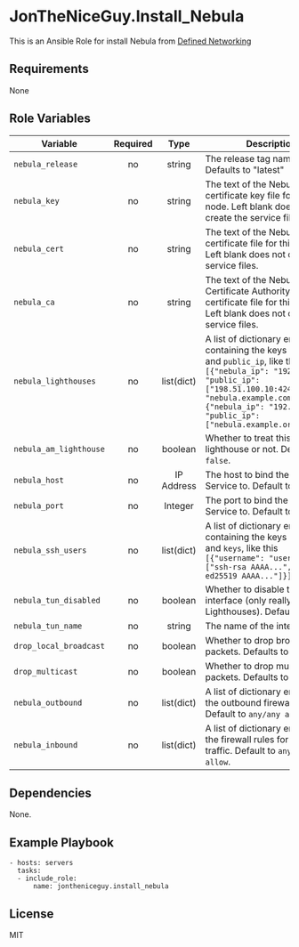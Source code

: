 JonTheNiceGuy.Install_Nebula
=========

This is an Ansible Role for install Nebula from [Defined Networking](https://defined.net)

Requirements
------------

None

Role Variables
--------------

| Variable               | Required |    Type    | Description                                                                                                                                                                                                                                                  |
| ---------------------- | :------: | :--------: | ------------------------------------------------------------------------------------------------------------------------------------------------------------------------------------------------------------------------------------------------------------ |
| `nebula_release`       |    no    |   string   | The release tag name to install. Defaults to "latest"                                                                                                                                                                                                        |
| `nebula_key`           |    no    |   string   | The text of the Nebula certificate key file for this node. Left blank does not create the service files.                                                                                                                                                     |
| `nebula_cert`          |    no    |   string   | The text of the Nebula certificate file for this node. Left blank does not create the service files.                                                                                                                                                         |
| `nebula_ca`            |    no    |   string   | The text of the Nebula Certificate Authority root certificate file for this node. Left blank does not create the service files.                                                                                                                              |
| `nebula_lighthouses`   |    no    | list(dict) | A list of dictionary entries containing the keys `nebula_ip` and `public_ip`, like this `[{"nebula_ip": "192.0.2.1", "public_ip": ["198.51.100.10:4242", "nebula.example.com:4242"]}, {"nebula_ip": "192.0.2.2", "public_ip": ["nebula.example.org:4242"]}]` |
| `nebula_am_lighthouse` |    no    |  boolean   | Whether to treat this node as a lighthouse or not. Default to `false`.                                                                                                                                                                                       |
| `nebula_host`          |    no    | IP Address | The host to bind the Nebula Service to. Default to `0.0.0.0`.                                                                                                                                                                                                |
| `nebula_port`          |    no    |  Integer   | The port to bind the Nebula Service to. Default to `4242`.                                                                                                                                                                                                   |
| `nebula_ssh_users`     |    no    | list(dict) | A list of dictionary entries containing the keys `username` and `keys`, like this `[{"username": "user", "keys": ["ssh-rsa AAAA...", "ssh-ed25519 AAAA..."]}]`                                                                                               |
| `nebula_tun_disabled`  |    no    |  boolean   | Whether to disable the TUN interface (only really useful on Lighthouses). Default to `false`.                                                                                                                                                                |
| `nebula_tun_name`      |    no    |   string   | The name of the interface.                                                                                                                                                                                                                                   |
| `drop_local_broadcast` |    no    |  boolean   | Whether to drop broadcast packets. Defaults to `true`.                                                                                                                                                                                                       |
| `drop_multicast`       |    no    |  boolean   | Whether to drop multicast packets. Defaults to `true`.                                                                                                                                                                                                       |
| `nebula_outbound`      |    no    | list(dict) | A list of dictionary entries for the outbound firewall rules. Default to `any/any allow`.                                                                                                                                                                    |
| `nebula_inbound`       |    no    | list(dict) | A list of dictionary entries for the firewall rules for outbound traffic. Default to `any/any allow`.                                                                                                                                                        |

Dependencies
------------

None.

Example Playbook
----------------

    - hosts: servers
      tasks:
      - include_role:
          name: jontheniceguy.install_nebula

License
-------

MIT
